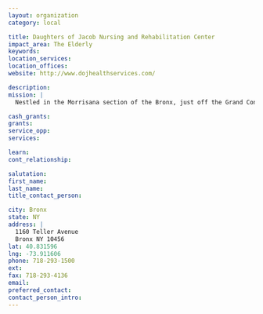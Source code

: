 ```yaml
---
layout: organization
category: local

title: Daughters of Jacob Nursing and Rehabilitation Center
impact_area: The Elderly
keywords: 
location_services: 
location_offices: 
website: http://www.dojhealthservices.com/

description: 
mission: |
  Nestled in the Morrisana section of the Bronx, just off the Grand Concourse, DOJ serves a growing and diverse community. We offer a unique blend of medical and technical expertise along with a highly trained staff that is totally committed to the comfort, care and convenience of our residents.

cash_grants: 
grants: 
service_opp: 
services: 

learn: 
cont_relationship: 

salutation: 
first_name: 
last_name: 
title_contact_person: 

city: Bronx
state: NY
address: |
  1160 Teller Avenue     
  Bronx NY 10456
lat: 40.831596
lng: -73.911606
phone: 718-293-1500
ext: 
fax: 718-293-4136
email: 
preferred_contact: 
contact_person_intro: 
---
```

